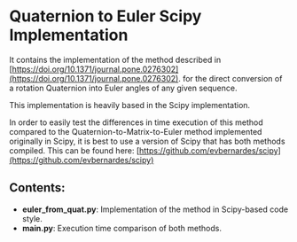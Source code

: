 # Quaternion to Euler Scipy Implementation
It contains the implementation of the method described in [https://doi.org/10.1371/journal.pone.0276302](https://doi.org/10.1371/journal.pone.0276302). for the direct conversion of a rotation Quaternion into Euler angles of any given sequence.

This implementation is heavily based in the Scipy implementation.

In order to easily test the differences in time execution of this method compared to the Quaternion-to-Matrix-to-Euler method implemented originally in Scipy, it is best to use a version of Scipy that has both methods compiled. This can be found here: [https://github.com/evbernardes/scipy](https://github.com/evbernardes/scipy)



## Contents:
- **euler_from_quat.py**: Implementation of the method in Scipy-based code style.
- **main.py**: Execution time comparison of both methods. 

